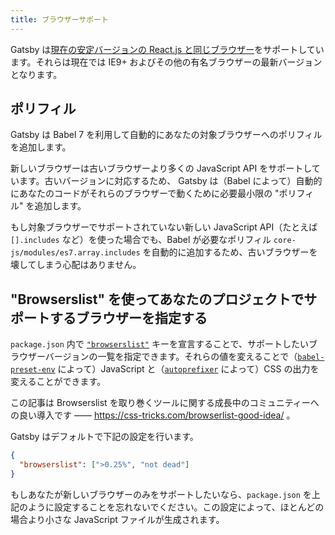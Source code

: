 ```yaml
---
title: ブラウザーサポート
---
```


Gatsby は[現在の安定バージョンの React.js と同じブラウザー](https://ja.reactjs.org/docs/react-dom.html#browser-support)をサポートしています。それらは現在では IE9+ およびその他の有名ブラウザーの最新バージョンとなります。

## ポリフィル

Gatsby は Babel 7 を利用して自動的にあなたの対象ブラウザーへのポリフィルを追加します。

新しいブラウザーは古いブラウザーより多くの JavaScript API をサポートしています。古いバージョンに対応するため、 Gatsby は（Babel によって）自動的にあなたのコードがそれらのブラウザーで動くために必要最小限の "ポリフィル" を追加します。

もし対象ブラウザーでサポートされていない新しい JavaScript API（たとえば `[].includes` など）を使った場合でも、Babel が必要なポリフィル `core-js/modules/es7.array.includes` を自動的に追加するため、古いブラウザーを壊してしまう心配はありません。

## "Browserslist" を使ってあなたのプロジェクトでサポートするブラウザーを指定する

`package.json` 内で [`"browserslist"`](https://github.com/ai/browserslist) キーを宣言することで、サポートしたいブラウザーバージョンの一覧を指定できます。それらの値を変えることで（[`babel-preset-env`](https://github.com/babel/babel-preset-env#targetsbrowsers) によって）JavaScript と（[`autoprefixer`](https://github.com/postcss/autoprefixer) によって）CSS の出力を変えることができます。

この記事は Browserslist を取り巻くツールに関する成長中のコミュニティーへの良い導入です —— https://css-tricks.com/browserlist-good-idea/ 。

Gatsby はデフォルトで下記の設定を行います。

```json:title=package.json
{
  "browserslist": [">0.25%", "not dead"]
}
```

もしあなたが新しいブラウザーのみをサポートしたいなら、`package.json` を上記のように設定することを忘れないでください。この設定によって、ほとんどの場合より小さな JavaScript ファイルが生成されます。
